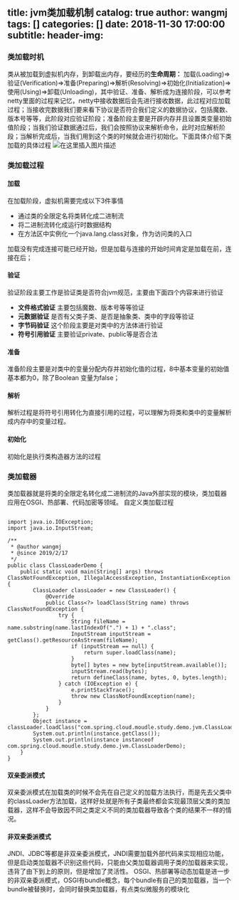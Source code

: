 title: jvm类加载机制
catalog: true
author: wangmj
tags: []
categories: []
date: 2018-11-30 17:00:00
subtitle:
header-img:
---
### 类加载时机
类从被加载到虚拟机内存，到卸载出内存，要经历的**生命周期：**
加载(Loading)=>验证(Verification)=>准备(Preparing)=>解析(Resolving)=>初始化(Initialization)=>使用(Using)=>卸载(Unloading)，其中验证、准备、解析成为连接阶段，可以参考netty里面的过程来记忆，netty中接收数据后会先进行接收数据，此过程对应加载过程；当接收完数据我们要来看下协议是否符合我们定义的数据协议，包括魔数、版本号等等，此阶段对应验证阶段；准备阶段主要是开辟内存并且设置类变量初始值阶段；当我们验证数据通过后，我们会按照协议来解析命令，此时对应解析阶段；当解析完成后，当我们用到这个类的时候就会进行初始化。下面具体介绍下类加载的具体过程
![在这里插入图片描述](https://img-blog.csdnimg.cn/20190217193404859.png?x-oss-process=image/watermark,type_ZmFuZ3poZW5naGVpdGk,shadow_10,text_aHR0cHM6Ly9ibG9nLmNzZG4ubmV0L3dtajc2NQ==,size_16,color_FFFFFF,t_70)
### 类加载过程
#### 加载
在加载阶段，虚拟机需要完成以下3件事情
- 通过类的全限定名将类转化成二进制流
- 将二进制流转化成运行时数据结构
- 在方法区中实例化一个java.lang.class对象，作为访问类的入口

加载没有完成连接可能已经开始，但是加载与连接的开始时间肯定是加载在前，连接在后；
#### 验证
验证阶段主要工作是验证类是否符合jvm规范，主要由下面四个内容来进行验证
- **文件格式验证**
主要包括魔数、版本号等等验证
- **元数据验证**
是否有父类子类、是否是抽象类、类中的字段等验证
- **字节码验证**
这个阶段主要是对类中的方法体进行验证
- **符号引用验证**
主要验证private、public等是否合法
#### 准备
准备阶段主要是对类中的变量分配内存并初始化值的过程，8中基本变量的初始值基本都为0，除了Boolean 变量为false；
#### 解析
解析过程是将符号引用转化为直接引用的过程，可以理解为将类和类中的变量解析成内存中的变量过程。
#### 初始化
初始化是执行类构造器方法的过程

### 类加载器
类加载器就是将类的全限定名转化成二进制流的Java外部实现的模块，类加载器应用在OSGI、热部署、代码加密等领域。
自定义类加载过程

```

import java.io.IOException;
import java.io.InputStream;

/**
 * @author wangmj
 * @since 2019/2/17
 */
public class ClassLoaderDemo {
    public static void main(String[] args) throws ClassNotFoundException, IllegalAccessException, InstantiationException {
        ClassLoader classLoader = new ClassLoader() {
            @Override
            public Class<?> loadClass(String name) throws ClassNotFoundException {
                try {
                    String fileName = name.substring(name.lastIndexOf(".") + 1) + ".class";
                    InputStream inputStream = getClass().getResourceAsStream(fileName);
                    if (inputStream == null) {
                        return super.loadClass(name);
                    }
                    byte[] bytes = new byte[inputStream.available()];
                    inputStream.read(bytes);
                    return defineClass(name, bytes, 0, bytes.length);
                } catch (IOException e) {
                    e.printStackTrace();
                    throw new ClassNotFoundException(name);
                }
            }
        };
        Object instance = classLoader.loadClass("com.spring.cloud.moudle.study.demo.jvm.ClassLoaderDemo").newInstance();
        System.out.println(instance.getClass());
        System.out.println(instance instanceof com.spring.cloud.moudle.study.demo.jvm.ClassLoaderDemo);
    }
}
```
#### 双亲委派模式
双亲委派模式在加载类的时候不会先在自己定义的加载方法执行，而是先去父类中的classLoader方法加载，这样好处就是所有子类最终都会实现最顶层父类的类加载器，这样不会导致因不同之类定义不同的类加载器导致各个类的结果不一样的情况。
#### 非双亲委派模式
JNDI、JDBC等都是非双亲委派模式，JNDI需要加载外部代码来实现相应功能，但是启动类加载器不识别这些代码，只能由父类加载器调用子类的加载器来实现，违背了由下到上的原则，但是增加了灵活性。
OSGI、热部署等动态加载是进一步的非双亲委派模式，OSGI有bundle概念，每个bundle有自己的类加载器，当一个bundle被替换时，会同时替换类加载器，有点类似微服务的模块化